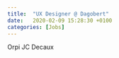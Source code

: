 ```yaml
---
title:  "UX Designer @ Dagobert"
date:   2020-02-09 15:28:30 +0100
categories: [Jobs]
---
```


Orpi
JC Decaux
